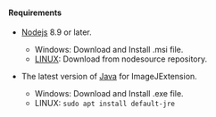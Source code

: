 #### Requirements

- [Nodejs](https://nodejs.org/en/download/) 8.9 or later.

	- Windows: Download and Install .msi file.
 	- [LINUX](https://nodejs.org/en/download/package-manager/): Download from nodesource repository.


- The latest version of [Java](http://www.oracle.com/technetwork/java/javase/downloads/jre8-downloads-2133155.html) for ImageJExtension.

 	- Windows: Download and Install .exe file.
 	- LINUX: ```sudo apt install default-jre```
